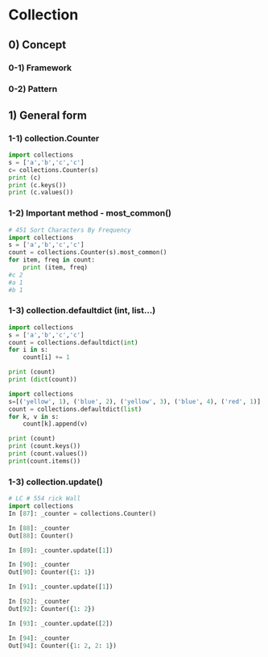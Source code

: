 # Collection 

## 0) Concept  

### 0-1) Framework

### 0-2) Pattern

## 1) General form

### 1-1) collection.Counter
```python
import collections
s = ['a','b','c','c']
c= collections.Counter(s)
print (c)
print (c.keys())
print (c.values())
```

### 1-2) Important method - most_common()
```python
# 451 Sort Characters By Frequency
import collections
s = ['a','b','c','c']
count = collections.Counter(s).most_common()
for item, freq in count:
    print (item, freq)   
#c 2
#a 1
#b 1
```

### 1-3) collection.defaultdict (int, list...)
```python
import collections
s = ['a','b','c','c']
count = collections.defaultdict(int)
for i in s:
    count[i] += 1 

print (count)
print (dict(count))
```

```python
import collections
s=[('yellow', 1), ('blue', 2), ('yellow', 3), ('blue', 4), ('red', 1)]
count = collections.defaultdict(list)
for k, v in s:
    count[k].append(v)

print (count)
print (count.keys())
print (count.values())
print(count.items())
```  

### 1-3) collection.update()
```python
# LC # 554 rick Wall
import collections
In [87]: _counter = collections.Counter()

In [88]: _counter
Out[88]: Counter()

In [89]: _counter.update([1])

In [90]: _counter
Out[90]: Counter({1: 1})

In [91]: _counter.update([1])

In [92]: _counter
Out[92]: Counter({1: 2})

In [93]: _counter.update([2])

In [94]: _counter
Out[94]: Counter({1: 2, 2: 1})
```